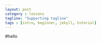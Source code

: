 ```yaml
---
layout: post
category : lessons
tagline: "Supporting tagline"
tags : [intro, beginner, jekyll, tutorial]
---
```

#hello
